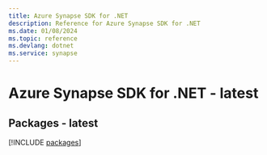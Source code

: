 ```yaml
---
title: Azure Synapse SDK for .NET
description: Reference for Azure Synapse SDK for .NET
ms.date: 01/08/2024
ms.topic: reference
ms.devlang: dotnet
ms.service: synapse
---
```

# Azure Synapse SDK for .NET - latest
## Packages - latest
[!INCLUDE [packages](synapse-index.md)]